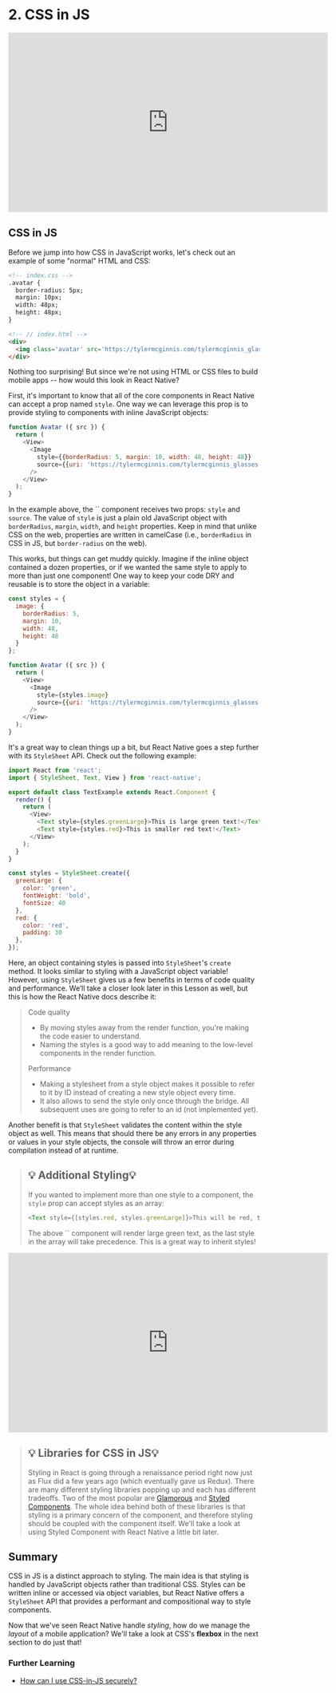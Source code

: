 # 2. CSS in JS



<iframe allowfullscreen="1" allow="accelerometer; autoplay; encrypted-media; gyroscope; picture-in-picture" title="YouTube video player" src="https://www.youtube.com/embed/xZ_vg2sP4bA?showinfo=0&amp;rel=0&amp;autohide=1&amp;vq=hd720&amp;hl=en-us&amp;cc_load_policy=0&amp;enablejsapi=1&amp;origin=https%3A%2F%2Fclassroom.udacity.com&amp;widgetid=353" id="widget354" width="640" height="360" frameborder="0"></iframe>



## CSS in JS

Before we jump into how CSS in JavaScript works, let's check out an example of some "normal" HTML and CSS:

```html
<!-- index.css -->
.avatar {
  border-radius: 5px;
  margin: 10px;
  width: 48px;
  height: 48px;
}

<!-- // index.html -->
<div>
  <img class='avatar' src='https://tylermcginnis.com/tylermcginnis_glasses-300.png' />
</div>
```

Nothing too surprising! But since we're not using HTML or CSS files  to build mobile apps -- how would this look in React Native? 

First, it's important to know that all of the core components in React Native can accept a prop named `style`. One way we can leverage this prop is to provide styling to components with inline JavaScript objects:

```js
function Avatar ({ src }) {
  return (
    <View>
      <Image
        style={{borderRadius: 5, margin: 10, width: 48, height: 48}}
        source={{uri: 'https://tylermcginnis.com/tylermcginnis_glasses-300.png'}}
      />
    </View>
  );
}
```

In the example above, the `` component receives two props: `style` and `source`. The value of `style` is just a plain old JavaScript object with `borderRadius`, `margin`, `width`, and `height` properties. Keep in mind that unlike CSS on the web, properties are written in camelCase (i.e., `borderRadius` in CSS in JS, but `border-radius` on the web).

This works, but things can get muddy quickly. Imagine if the inline  object contained a dozen properties, or if we wanted the same style to  apply to more than just one component! One way to keep your code DRY and reusable is to store the object in a variable:

```js
const styles = {
  image: {
    borderRadius: 5,
    margin: 10,
    width: 48,
    height: 48
  }
};

function Avatar ({ src }) {
  return (
    <View>
      <Image
        style={styles.image}
        source={{uri: 'https://tylermcginnis.com/tylermcginnis_glasses-300.png'}}
      />
    </View>
  );
}
```

It's a great way to clean things up a bit, but React Native goes a step further with its `StyleSheet` API. Check out the following example:

```js
import React from 'react';
import { StyleSheet, Text, View } from 'react-native';

export default class TextExample extends React.Component {
  render() {
    return (
      <View>
        <Text style={styles.greenLarge}>This is large green text!</Text>
        <Text style={styles.red}>This is smaller red text!</Text>
      </View>
    );
  }
}

const styles = StyleSheet.create({
  greenLarge: {
    color: 'green',
    fontWeight: 'bold',
    fontSize: 40
  },
  red: {
    color: 'red',
    padding: 30
  },
});
```

Here, an object containing styles is passed into `StyleSheet`'s `create` method. It looks similar to styling with a JavaScript object variable! However, using `StyleSheet` gives us a few benefits in terms of code quality and performance. We’ll take a closer look later in this Lesson as well, but this is how the  React Native docs describe it:

> Code quality
>
> - By moving styles away from the render function, you're making the code easier to understand.
> - Naming the styles is a good way to add meaning to the low-level components in the render function.
>
> Performance
>
> - Making a stylesheet from a style object makes it possible to refer  to it by ID instead of creating a new style object every time.
> - It also allows to send the style only once through the bridge. All  subsequent uses are going to refer to an id (not implemented yet).

Another benefit is that `StyleSheet` validates the content within the style object as well. This means that should there be any  errors in any properties or values in your style objects, the console  will throw an error during compilation instead of at runtime.

> ## 💡 Additional Styling💡
>
> If you wanted to implement more than one style to a component, the `style` prop can accept styles as an array:
>
> ```js
> <Text style={[styles.red, styles.greenLarge]}>This will be red, then greenLarge</Text>
> ```
>
> The above `` component will render large green text, as the last style in the array will take precedence. This is a  great way to inherit styles!



<iframe allowfullscreen="1" allow="accelerometer; autoplay; encrypted-media; gyroscope; picture-in-picture" title="YouTube video player" src="https://www.youtube.com/embed/VpZC-LrZwW4?showinfo=0&amp;rel=0&amp;autohide=1&amp;vq=hd720&amp;hl=en-us&amp;cc_load_policy=0&amp;enablejsapi=1&amp;origin=https%3A%2F%2Fclassroom.udacity.com&amp;widgetid=355" id="widget356" width="640" height="360" frameborder="0"></iframe>



> ## 💡 Libraries for CSS in JS💡
>
> Styling in React is going through a renaissance period right now just as Flux did a few years ago (which eventually gave us Redux). There are many different styling libraries popping up and each has different  tradeoffs. Two of the most popular are [Glamorous](https://github.com/robinpowered/glamorous-native) and [Styled Components](https://github.com/styled-components/styled-components). The whole idea behind both of these libraries is that styling is a  primary concern of the component, and therefore styling should be  coupled with the component itself. We'll take a look at using Styled  Component with React Native a little bit later.



## Summary

CSS in JS is a distinct approach to styling. The main idea is that  styling is handled by JavaScript objects rather than traditional CSS.  Styles can be written inline or accessed via object variables, but React Native offers a `StyleSheet` API that provides a performant and compositional way to style components. 

Now that we've seen React Native handle *styling*, how do we manage the *layout* of a mobile application? We'll take a look at CSS's **flexbox** in the next section to do just that!

### Further Learning

- [How can I use CSS-in-JS securely?](https://reactarmory.com/answers/how-can-i-use-css-in-js-securely)